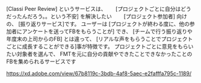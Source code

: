 [Classi Peer Review] というサービスは、　　
[プロジェクトごとに自分はどうだったんだろう。。という不安] を解決したい　　
[プロジェクト参加者] 向けの、
[振り返りサービス]です。
ユーザーは [プロジェクトが終わる度に、他の参加者にアンケートを送ってFBをもらうことが] でき、
[チームで行う振り返りや年度末の上司からのFB] とは違って、
[リアルな声をもらうことでプロジェクトごとに成長することができる]事が特徴です。
プロジェクトごとに意見をもらいたい対象者を選んで、
FMTを元に自分の貢献やできたことできなかったことのFBを集められるサービスです

https://xd.adobe.com/view/67b8119c-3bdb-4af8-5aec-e2fafffa795c-1189/
